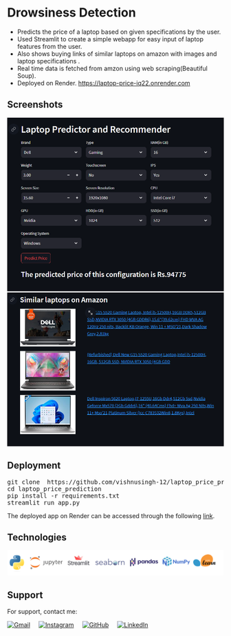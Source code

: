 # Drowsiness Detection

- Predicts the price of a laptop based on given specifications by the user.
- Used Streamlit to create a simple webapp for easy input of laptop features from the user.
- Also shows buying links of similar laptops on amazon with images and laptop specifications . 
- Real time data is fetched from amzon using web scraping(Beautiful Soup).
- Deployed on Render. https://laptop-price-iq22.onrender.com 

## Screenshots
<img width=700 src="https://raw.githubusercontent.com/vishnusingh-12/laptop_price_prediction/master/readme/Capture.PNG">
<img width=700 src="https://raw.githubusercontent.com/vishnusingh-12/laptop_price_prediction/master/readme/Capture2.PNG">



## Deployment
<pre>git clone  https://github.com/vishnusingh-12/laptop_price_prediction
cd laptop_price_prediction
pip install -r requirements.txt
streamlit run app.py </pre>


The deployed app on Render can be accessed through the following <a href="https://laptop-price-iq22.onrender.com">link</a>.


## Technologies
<img src="https://raw.githubusercontent.com/vishnusingh-12/laptop_price_prediction/master/readme/techs.PNG">

## Support

For support, contact me:

[<img src="https://img.icons8.com/color/48/000000/gmail.png" alt="Gmail" width="30" height="30">](mailto:vishnusingh1995@gmail.com)
&nbsp;&nbsp;&nbsp;
[<img src="https://img.icons8.com/color/48/000000/instagram-new.png" alt="Instagram" width="30" height="30">](https://www.instagram.com/vishnusingh12/)
&nbsp;&nbsp;&nbsp;
[<img src="https://img.icons8.com/ios-filled/50/000000/github.png" alt="GitHub" width="30" height="30">](https://github.com/vishnusingh-12)
&nbsp;&nbsp;&nbsp;
[<img src="https://img.icons8.com/color/48/000000/linkedin.png" alt="LinkedIn" width="30" height="30">](https://www.linkedin.com/in/singh-vishnu)

